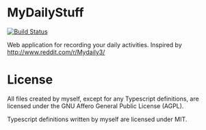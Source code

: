 # MyDailyStuff

[![Build Status](https://travis-ci.org/mikeyoon/MyDailyStuff.svg?branch=master)](https://travis-ci.org/mikeyoon/MyDailyStuff)

Web application for recording your daily activities. Inspired by http://www.reddit.com/r/Mydaily3/

# License

All files created by myself, except for any Typescript definitions, are licensed under the
GNU Affero General Public License (AGPL).

Typescript definitions written by myself are licensed under MIT.